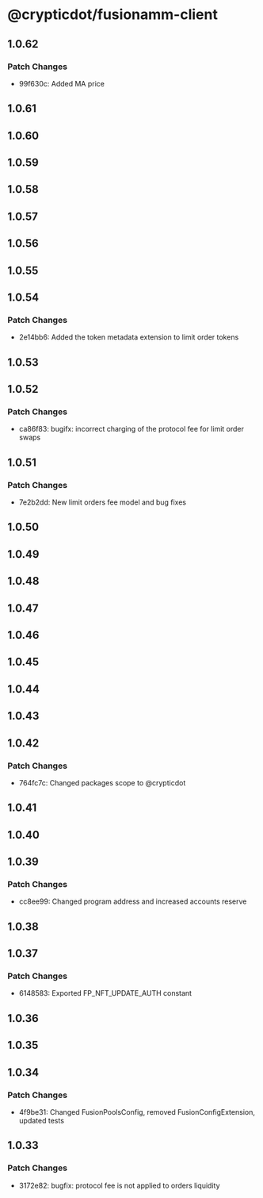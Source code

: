 # @crypticdot/fusionamm-client

## 1.0.62

### Patch Changes

- 99f630c: Added MA price

## 1.0.61

## 1.0.60

## 1.0.59

## 1.0.58

## 1.0.57

## 1.0.56

## 1.0.55

## 1.0.54

### Patch Changes

- 2e14bb6: Added the token metadata extension to limit order tokens

## 1.0.53

## 1.0.52

### Patch Changes

- ca86f83: bugifx: incorrect charging of the protocol fee for limit order swaps

## 1.0.51

### Patch Changes

- 7e2b2dd: New limit orders fee model and bug fixes

## 1.0.50

## 1.0.49

## 1.0.48

## 1.0.47

## 1.0.46

## 1.0.45

## 1.0.44

## 1.0.43

## 1.0.42

### Patch Changes

- 764fc7c: Changed packages scope to @crypticdot

## 1.0.41

## 1.0.40

## 1.0.39

### Patch Changes

- cc8ee99: Changed program address and increased accounts reserve

## 1.0.38

## 1.0.37

### Patch Changes

- 6148583: Exported FP_NFT_UPDATE_AUTH constant

## 1.0.36

## 1.0.35

## 1.0.34

### Patch Changes

- 4f9be31: Changed FusionPoolsConfig, removed FusionConfigExtension, updated tests

## 1.0.33

### Patch Changes

- 3172e82: bugfix: protocol fee is not applied to orders liquidity
